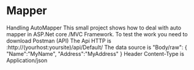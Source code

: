 # Mapper
Handling AutoMapper
This small project shows how to deal with auto mapper in ASP.Net core /MVC Framework.
To test the work you need to download Postman (API)
The Api HTTP is :http://(yourhost:yoursite)/api/Default/
The data source is "Body/raw":
{
	"Name":"MyName",
	"Address":"MyAddress"
}
Header Content-Type is Application/json
